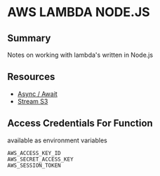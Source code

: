 # AWS LAMBDA NODE.JS

## Summary

Notes on working with lambda's written in Node.js

## Resources

- [Async / Await](https://aws.amazon.com/blogs/compute/node-js-8-10-runtime-now-available-in-aws-lambda/)
- [Stream S3](https://docs.aws.amazon.com/sdk-for-javascript/v2/developer-guide/requests-using-stream-objects.html)

## Access Credentials For Function

available as environment variables

```console
AWS_ACCESS_KEY_ID
AWS_SECRET_ACCESS_KEY
AWS_SESSION_TOKEN
```
